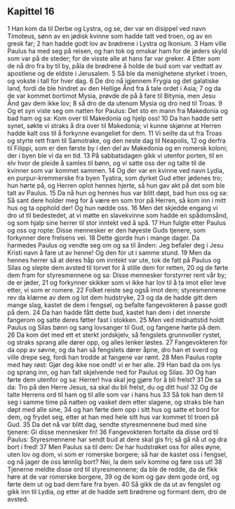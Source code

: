 ## Kapittel 16

1 Han kom da til Derbe og Lystra, og se, der var en disippel ved navn Timoteus, sønn av en jødisk kvinne som hadde tatt ved troen, og av en gresk far;
2 han hadde godt lov av brødrene i Lystra og Ikonium.
3 Ham ville Paulus ha med seg på reisen, og han tok og omskar ham for de jøders skyld som var på de steder; for de visste alle at hans far var greker.
4 Etter som de nå dro fra by til by, påla de brødrene å holde de bud som var vedtatt av apostlene og de eldste i Jerusalem.
5 Så ble da menighetene styrket i troen, og vokste i tall for hver dag.
6 De dro nå igjennem Frygia og det galatiske land, fordi de ble hindret av den Hellige Ånd fra å tale ordet i Asia;
7 og da de var kommet bortimot Mysia, prøvde de på å fare til Bitynia, men Jesu Ånd gav dem ikke lov;
8 så dro de da utenom Mysia og dro ned til Troas.
9 Og et syn viste seg om natten for Paulus: Det sto en mann fra Makedonia og bad ham og sa: Kom over til Makedonia og hjelp oss!
10 Da han hadde sett synet, søkte vi straks å dra over til Makedonia; vi kunne skjønne at Herren hadde kalt oss til å forkynne evangeliet for dem.
11 Vi seilte da ut fra Troas og styrte rett fram til Samotrake, og den neste dag til Neapolis,
12 og derfra til Filippi, som er den første by i den del av Makedonia og en romersk koloni; der i byen ble vi da en tid.
13 På sabbatsdagen gikk vi utenfor porten, til en elv hvor de pleide å samles til bønn, og vi satte oss der og talte til de kvinner som var kommet sammen.
14 Og der var en kvinne ved navn Lydia, en purpur-kremmerske fra byen Tyatira, som dyrket Gud etter jødenes tro; hun hørte på, og Herren oplot hennes hjerte, så hun gav akt på det som ble talt av Paulus.
15 Da nå hun og hennes hus var blitt døpt, bad hun oss og sa: Så sant dere holder meg for å være en som tror på Herren, så kom inn i mitt hus og ta opphold der! Og hun nødde oss.
16 Men det skjedde engang vi dro ut til bedestedet, at vi møtte en slavekvinne som hadde en spådomsånd, og som hjalp sine herrer til stor inntekt ved å spå.
17 Hun fulgte etter Paulus og oss og ropte: Disse mennesker er den høyeste Guds tjenere, som forkynner dere frelsens vei.
18 Dette gjorde hun i mange dager. Da harmedes Paulus og vendte seg om og sa til ånden: Jeg befaler deg i Jesu Kristi navn å fare ut av henne! Og den fór ut i samme stund.
19 Men da hennes herrer så at deres håp om inntekt var ute, tok de fatt på Paulus og Silas og slepte dem avsted til torvet for å stille dem for retten,
20 og de førte dem fram for styresmennene og sa: Disse mennesker forstyrrer rent vår by; de er jøder,
21 og forkynner skikker som vi ikke har lov til å ta imot eller leve etter, vi som er romere.
22 Folket reiste seg også imot dem; styresmennene rev da klærne av dem og lot dem hudstryke,
23 og da de hadde gitt dem mange slag, kastet de dem i fengsel, og befalte fangevokteren å passe godt på dem.
24 Da han hadde fått dette bud, kastet han dem i det innerste fangerom og satte deres føtter fast i stokken.
25 Men ved midnattstid holdt Paulus og Silas bønn og sang lovsanger til Gud, og fangene hørte på dem.
26 Da kom det med ett et sterkt jordskjelv, så fengslets grunnvoller rystet, og straks sprang alle dører opp, og alles lenker løstes.
27 Fangevokteren fór da opp av søvne, og da han så fengslets dører åpne, dro han et sverd og ville drepe seg, fordi han trodde at fangene var rømt.
28 Men Paulus ropte med høy røst: Gjør deg ikke noe ondt! vi er her alle.
29 Han bad da om lys og sprang inn, og han falt skjelvende ned for Paulus og Silas.
30 Og han førte dem utenfor og sa: Herrer! hva skal jeg gjøre for å bli frelst?
31 De sa da: Tro på den Herre Jesus, sa skal du bli frelst, du og ditt hus!
32 Og de talte Herrens ord til ham og til alle som var i hans hus
33 Så tok han dem til seg i samme time på natten og vasket dem etter slagene, og straks ble han døpt med alle sine,
34 og han førte dem opp i sitt hus og satte et bord for dem, og frydet seg, etter at han med hele sitt hus var kommet til troen på Gud.
35 Da det nå var blitt dag, sendte styresmennene bud med sine tjenere: Gi disse mennesker fri!
36 Fangevokteren fortalte da disse ord til Paulus: Styresmennene har sendt bud at dere skal gis fri; så gå nå ut og dra bort i fred!
37 Men Paulus sa til dem: De har hudstrøket oss for alles øyne, uten lov og dom, vi som er romerske borgere; så har de kastet oss i fengsel, og nå jager de oss lønnlig bort? Nei, la dem selv komme og føre oss ut!
38 Tjenerne meldte disse ord til styresmennene; da ble de redde, da de fikk høre at de var romerske borgere,
39 og de kom og gav dem gode ord, og førte dem ut og bad dem fare fra byen.
40 Så gikk de da ut av fengslet og gikk inn til Lydia, og etter at de hadde sett brødrene og formant dem, dro de avsted.
